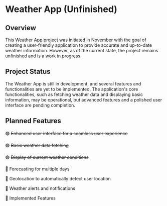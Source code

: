 # Weather App (Unfinished)

## Overview
This Weather App project was initiated in November with the goal of creating a user-friendly application
to provide accurate and up-to-date weather information.
However, as of the current state, the project remains unfinished and is a work in progress.

## Project Status

The Weather App is still in development,
and several features and functionalities are yet to be implemented. The application's core functionalities,
such as fetching weather data and displaying basic information,
may be operational, but advanced features and a polished user interface are pending completion.

## Planned Features

🟢 ~~Enhanced user interface for a seamless user experience~~ 

🟢 ~~Basic weather data fetching~~ 

🟢 ~~Display of current weather conditions~~ 

🔴 Forecasting for multiple days 

🔴 Geolocation to automatically detect user location

🔴 Weather alerts and notifications

🔴 Implemented Features

####
